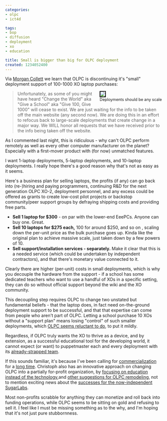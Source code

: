```yaml
---
categories:
- olpc
- ict4d

tags:
- bop
- diffusion
- deployment
- xo
- education

title: Small is bigger than big for OLPC deployment
created: 1234052400
---
```

Via  <a href="https://morgancollett.wordpress.com/2009/02/06/olpc-discontinues-change-the-world/">Morgan Collett</a> we learn that OLPC is discontinuing it's "small" deployment support of 100-1000 XO laptop purchases:<div style="float: right; margin-left: 10px; margin-bottom: 10px;"><a href="https://www.flickr.com/photos/olpc/3011271232/"><img src="https://www.olpcnews.com/images/tall-india.jpg" style="border: 2px solid rgb(0, 0, 0);"></a><br><span style="font-size: 0.9em; margin-top: 0px;">Deployments should be any scale</span></div><blockquote>Unfortunately, as some of you might have heard "Change the World" aka "Give a School" aka "Give 100, Give 1000" will cease to exist. We are just waiting for the info to be taken off the main website (any second now). We are doing this in an effort to refocus back to large-scale deployments that create change in a major way. We WILL honor all requests that we have received prior to the info being taken off the website.</blockquote>

As I commented last night, this is ridiculous - why can't OLPC perform remotely as well as every other computer manufacturer on the planet? Especially with a first-mover product with (for now) unmatched features. 

I want 1-laptop deployments, 5-laptop deployments, and 10-laptop deployments. I really hope there's a good reason why that's not as easy as it seems.
<!--break-->
Here's a business plan for selling laptops, the profits (if any) can go back into (re-)hiring and paying programmers, continuing R&D for the next generation OLPC XO-2,  deployment personnel, and any excess could be offered as grants to create low-cost pilot projects or backstop community/peer support groups by defraying shipping costs and providing free parts.<ul><li><b>Sell 1 laptop for $300</b> - on par with the lower-end EeePCs.  Anyone can buy one.  Great.</li><li><b>Sell 10 laptops for $275 each,</b> 100 for around $250, and so on , scaling down the per-unit price as the bulk purchase goes up.  Kinda like the original plan to achieve massive scale, just taken down by a few powers of 10.</li><li><b>Sell support/installation services - separately.</b>  Make it clear that this is a needed service (which could be undertaken by independent contractors), and that there's monetary value connected to it.</li></ul>

Clearly there are higher (per-unit) costs in small deployments, which is why you decouple the hardware from the support - if a school has some dedicated teachers who want to use a handful of XOs in a specific setting, they can do so without official support beyond the wiki and the XO community.  

This decoupling step requires OLPC to change two unstated but fundamental beliefs - that the laptop does, in fact need on-the-ground deployment support to be successful, and that that expertise can come from people who aren't part of OLPC.  Letting a school purchase 10 XOs without a "support plan" means losing "control" of such smaller deployments, which <a href="https://www.olpcnews.com/implementation/plan/community_solutions_to_deployment_scale.html">OLPC seems reluctant to do</a>, to put it mildly.

Regardless, if OLPC truly wants the XO to thrive as a device, and by extension, as a successful educational tool for the developing world, it cannot expect (or want) to puppetmaster each and every deployment with its <a href="https://www.olpcnews.com/people/leadership/give_one_gone_one_olpc_developer.html">already-strapped team</a>.

If this sounds familiar, it's because I've been calling for <a href="https://www.joncamfield.com/blog/2009.01/iwtb_part_iv_where_do_we_go_fr.html">commercialization</a> for a <a href="https://joncamfield.com/blog/2008.03/rethinking_the_olpc_distributi.html">long time</a>.  Christoph also has an innovative approach on changing OLPC into a partially for-profit organization, by <a href="https://www.olpcnews.com/software/sugar/if_olpc_sugar_labs_for_profit.html">focusing on education instead of the technology</a>,and <a href="https://www.olpcnews.com/people/leadership/olpc_should_be_three_related_o.html">other suggestions for OLPC remodeling</a>,  not to mention exciting news about the <a href="https://sugarlabs.org/go/Sugar_on_a_Stick">successes for the now-independent SugarLabs</a>.

Most non-profits scrabble for anything they can monetize and roll back into funding operations, while OLPC seems to be sitting on gold and refusing to sell it.  I feel like I must be missing something as to the why, and I'm hoping that it's not just pure stubbornness.
